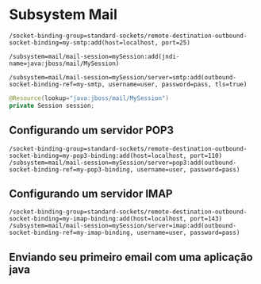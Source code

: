 # Subsystem Mail

```
/socket-binding-group=standard-sockets/remote-destination-outbound-socket-binding=my-smtp:add(host=localhost, port=25)
```

```
/subsystem=mail/mail-session=mySession:add(jndi-name=java:jboss/mail/MySession)
```

```
/subsystem=mail/mail-session=mySession/server=smtp:add(outbound-socket-binding-ref=my-smtp, username=user, password=pass, tls=true)
```

```java
@Resource(lookup="java:jboss/mail/MySession")
private Session session;
```

## Configurando um servidor POP3

```
/socket-binding-group=standard-sockets/remote-destination-outbound-socket-binding=my-pop3-binding:add(host=localhost, port=110)
/subsystem=mail/mail-session=mySession/server=pop3:add(outbound-socket-binding-ref=my-pop3-binding, username=user, password=pass)
```

## Configurando um servidor IMAP

```
/socket-binding-group=standard-sockets/remote-destination-outbound-socket-binding=my-imap-binding:add(host=localhost, port=143)
/subsystem=mail/mail-session=mySession/server=imap:add(outbound-socket-binding-ref=my-imap-binding, username=user, password=pass)
```

## Enviando seu primeiro email com uma aplicação java



